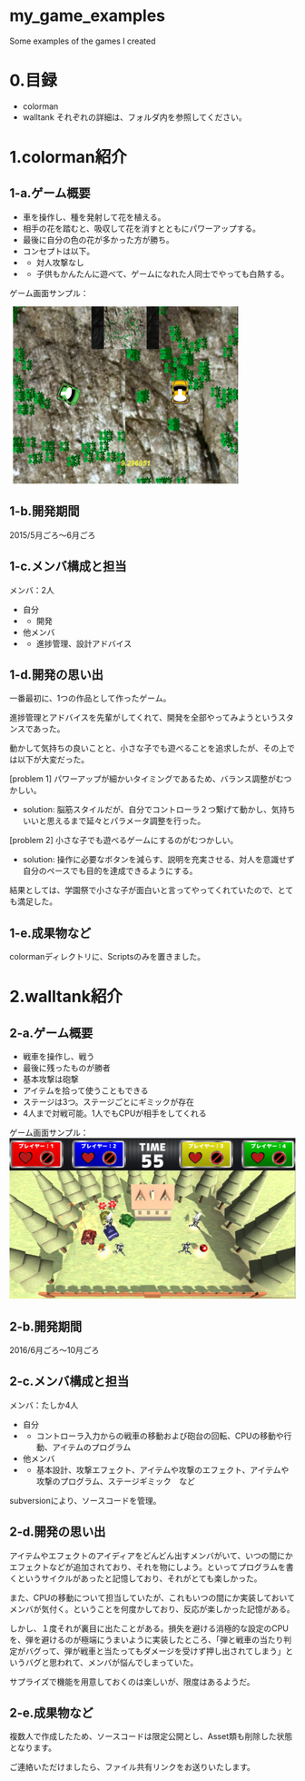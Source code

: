 # my_game_examples
Some examples of the games I created

# 0.目録
- colorman
- walltank
それぞれの詳細は、フォルダ内を参照してください。

# 1.colorman紹介
## 1-a.ゲーム概要
- 車を操作し、種を発射して花を植える。
- 相手の花を踏むと、吸収して花を消すとともにパワーアップする。
- 最後に自分の色の花が多かった方が勝ち。
- コンセプトは以下。
 - - 対人攻撃なし
 - - 子供もかんたんに遊べて、ゲームになれた人同士でやっても白熱する。

 ゲーム画面サンプル：

 ![ゲーム画面サンプル](_resources/colorman_sample.png)

## 1-b.開発期間
2015/5月ごろ～6月ごろ

## 1-c.メンバ構成と担当
メンバ：2人
- 自分
 - - 開発
- 他メンバ
 - - 進捗管理、設計アドバイス

## 1-d.開発の思い出
一番最初に、1つの作品として作ったゲーム。

進捗管理とアドバイスを先輩がしてくれて、開発を全部やってみようというスタンスであった。

動かして気持ちの良いことと、小さな子でも遊べることを追求したが、その上では以下が大変だった。

[problem 1] パワーアップが細かいタイミングであるため、バランス調整がむつかしい。
 - solution: 脳筋スタイルだが、自分でコントローラ２つ繋げて動かし、気持ちいいと思えるまで延々とパラメータ調整を行った。

[problem 2] 小さな子でも遊べるゲームにするのがむつかしい。
 - solution: 操作に必要なボタンを減らす、説明を充実させる、対人を意識せず自分のペースでも目的を達成できるようにする。

結果としては、学園祭で小さな子が面白いと言ってやってくれていたので、とても満足した。

## 1-e.成果物など
colormanディレクトリに、Scriptsのみを置きました。


# 2.walltank紹介
## 2-a.ゲーム概要
- 戦車を操作し、戦う
- 最後に残ったものが勝者
- 基本攻撃は砲撃
- アイテムを拾って使うこともできる
- ステージは3つ。ステージごとにギミックが存在
- 4人まで対戦可能。1人でもCPUが相手をしてくれる

 ゲーム画面サンプル：
 ![ゲーム画面サンプル](_resources/walltank_sample.png)

## 2-b.開発期間
2016/6月ごろ～10月ごろ

## 2-c.メンバ構成と担当
メンバ：たしか4人
- 自分
 - - コントローラ入力からの戦車の移動および砲台の回転、CPUの移動や行動、アイテムのプログラム
- 他メンバ
 - - 基本設計、攻撃エフェクト、アイテムや攻撃のエフェクト、アイテムや攻撃のプログラム、ステージギミック　など

subversionにより、ソースコードを管理。

## 2-d.開発の思い出
アイテムやエフェクトのアイディアをどんどん出すメンバがいて、いつの間にかエフェクトなどが追加されており、それを物にしよう。といってプログラムを書くというサイクルがあったと記憶しており、それがとても楽しかった。

また、CPUの移動について担当していたが、これもいつの間にか実装しておいてメンバが気付く。ということを何度かしており、反応が楽しかった記憶がある。

しかし、１度それが裏目に出たことがある。損失を避ける消極的な設定のCPUを、弾を避けるのが極端にうまいように実装したところ、「弾と戦車の当たり判定がバグって、弾が戦車と当たってもダメージを受けず押し出されてしまう」というバグと思われて、メンバが悩んでしまっていた。

サプライズで機能を用意しておくのは楽しいが、限度はあるようだ。

## 2-e.成果物など
複数人で作成したため、ソースコードは限定公開とし、Asset類も削除した状態となります。

ご連絡いただけましたら、ファイル共有リンクをお送りいたします。